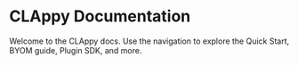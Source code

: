 # CLAppy Documentation

Welcome to the CLAppy docs. Use the navigation to explore the Quick Start, BYOM guide, Plugin SDK, and more.
